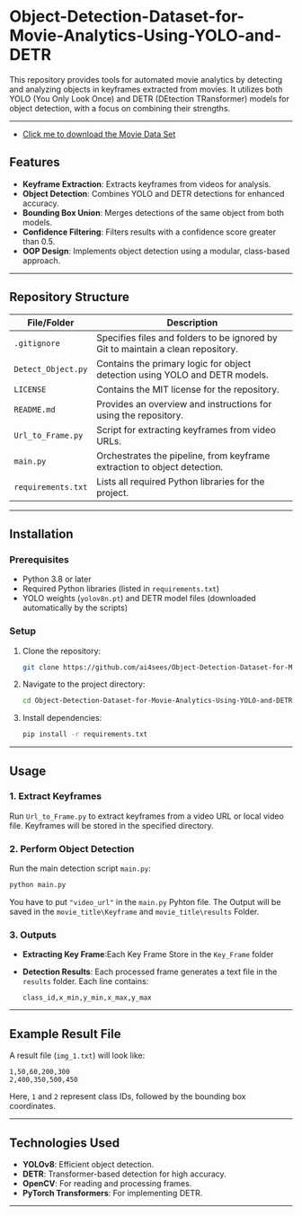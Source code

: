 # Object-Detection-Dataset-for-Movie-Analytics-Using-YOLO-and-DETR

This repository provides tools for automated movie analytics by detecting and analyzing objects in keyframes extracted from movies. It utilizes both YOLO (You Only Look Once) and DETR (DEtection TRansformer) models for object detection, with a focus on combining their strengths.

---
- [Click me to download the Movie Data Set](https://drive.google.com/drive/folders/0AKbuZk061IX9Uk9PVA)

## Features

- **Keyframe Extraction**: Extracts keyframes from videos for analysis.
- **Object Detection**: Combines YOLO and DETR detections for enhanced accuracy.
- **Bounding Box Union**: Merges detections of the same object from both models.
- **Confidence Filtering**: Filters results with a confidence score greater than 0.5.
- **OOP Design**: Implements object detection using a modular, class-based approach.

---

## Repository Structure

| File/Folder         | Description                                                                           |
|---------------------|---------------------------------------------------------------------------------------|
| `.gitignore`        | Specifies files and folders to be ignored by Git to maintain a clean repository.     |
| `Detect_Object.py`  | Contains the primary logic for object detection using YOLO and DETR models.          |
| `LICENSE`           | Contains the MIT license for the repository.                                         |
| `README.md`         | Provides an overview and instructions for using the repository.                      |
| `Url_to_Frame.py`   | Script for extracting keyframes from video URLs.                                      |
| `main.py`           | Orchestrates the pipeline, from keyframe extraction to object detection.             |
| `requirements.txt`  | Lists all required Python libraries for the project.                                 |

---

## Installation

### Prerequisites

- Python 3.8 or later
- Required Python libraries (listed in `requirements.txt`)
- YOLO weights (`yolov8n.pt`) and DETR model files (downloaded automatically by the scripts)

### Setup

1. Clone the repository:
   ```bash
   git clone https://github.com/ai4sees/Object-Detection-Dataset-for-Movie-Analytics-Using-YOLO-and-DETR.git
   ```

2. Navigate to the project directory:
   ```bash
   cd Object-Detection-Dataset-for-Movie-Analytics-Using-YOLO-and-DETR
   ```

3. Install dependencies:
   ```bash
   pip install -r requirements.txt
   ```

---

## Usage

### 1. Extract Keyframes

Run `Url_to_Frame.py` to extract keyframes from a video URL or local video file. Keyframes will be stored in the specified directory.

### 2. Perform Object Detection

Run the main detection script `main.py`:
```bash
python main.py
```

You have to put `"video_url"` in the `main.py` Pyhton file. The Output will be saved in the `movie_title\Keyframe` and `movie_title\results` Folder.

### 3. Outputs
- **Extracting Key Frame**:Each Key Frame Store in the `Key_Frame` folder

- **Detection Results**: Each processed frame generates a text file in the `results` folder. Each line contains:
  ```
  class_id,x_min,y_min,x_max,y_max
  ```
---

## Example Result File

A result file (`img_1.txt`) will look like:
```
1,50,60,200,300
2,400,350,500,450
```
Here, `1` and `2` represent class IDs, followed by the bounding box coordinates.

---

## Technologies Used

- **YOLOv8**: Efficient object detection.
- **DETR**: Transformer-based detection for high accuracy.
- **OpenCV**: For reading and processing frames.
- **PyTorch Transformers**: For implementing DETR.

---

